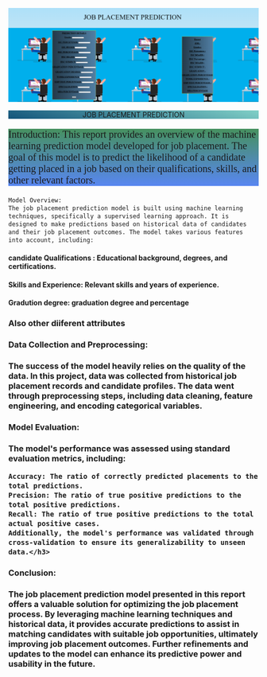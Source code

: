 ![Alt text](image.png)

<p 
    style="text-align: center;background-image: linear-gradient(15deg, #13547a 0%, #80d0c7 100%)
    ; font-size: 50;">
    JOB PLACEMENT PREDICTION 
</P>


<p style="background-image: linear-gradient(to top, #5886f1 0%, #46915f 100%); font-size: 20px; font-family:cursive">
    Introduction:
    This report provides an overview of the machine learning prediction model developed for job placement. The goal of this model is to predict the likelihood of a candidate getting placed in a job based on their qualifications, skills, and other relevant factors.

    Model Overview:
    The job placement prediction model is built using machine learning techniques, specifically a supervised learning approach. It is designed to make predictions based on historical data of candidates and their job placement outcomes. The model takes various features into account, including:
</p>
<h4>candidate Qualifications : Educational background, degrees, and certifications.</h4>
<h4>Skills and Experience: Relevant skills and years of experience.</h4>
<h4>Gradution degree: graduation degree and percentage </h4>
<h3> Also other diiferent attributes 
</h3>



<h3>Data Collection and Preprocessing:<h3>
    <h3>
    The success of the model heavily relies on the quality of 
    the data. In this project, data was collected from
     historical job placement records and candidate profiles. 
     The data went through preprocessing steps, including data cleaning,
      feature engineering, and encoding categorical variables.</h3>

<h3>Model Evaluation:<h3>
    <h3>
    The model's performance was assessed using standard evaluation metrics, including:
    
    Accuracy: The ratio of correctly predicted placements to the total predictions.
    Precision: The ratio of true positive predictions to the total positive predictions.
    Recall: The ratio of true positive predictions to the total actual positive cases.
    Additionally, the model's performance was validated through cross-validation to ensure its generalizability to unseen data.</h3>

<h3>
    Conclusion:<h3>
        <h3>
The job placement prediction model presented in this report offers a valuable solution for optimizing the job placement process. By leveraging machine learning techniques and historical data, it provides accurate predictions to assist in matching candidates with suitable job opportunities, ultimately improving job placement outcomes. Further refinements and updates to the model can enhance its predictive power and usability in the future.
</h3>














</P>
